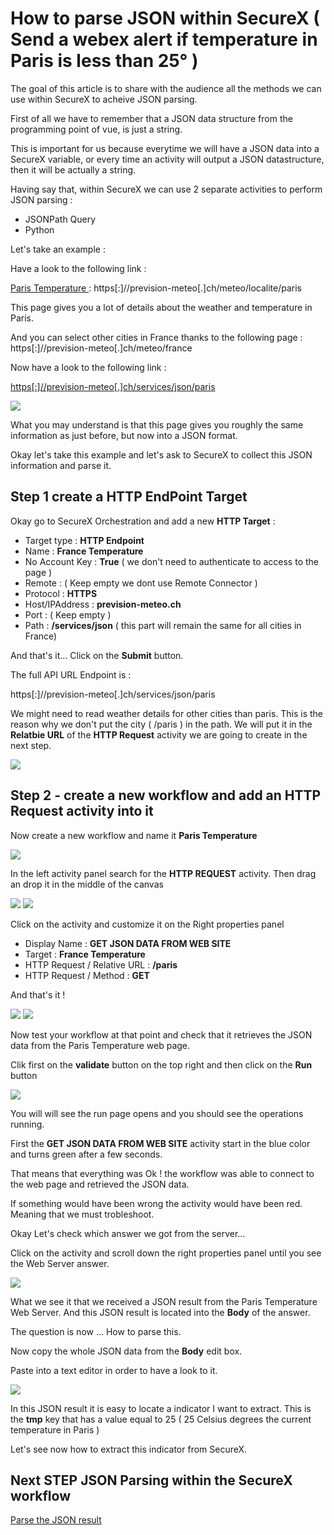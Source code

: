 # How to parse JSON within SecureX ( Send a webex alert if temperature in Paris is less than 25° )

The goal of this article is to share with the audience all the methods we can use within SecureX to acheive JSON parsing.

First of all we have to remember that a JSON data structure from the programming point of vue, is just a string.

This is important for us because everytime we will have a JSON data into a SecureX variable, or every time an activity will output a JSON datastructure, then it will be actually a string.

Having say that, within SecureX we can use 2 separate activities to perform JSON parsing :

- JSONPath Query
- Python

Let's take an example :

Have a look to the following link :

[Paris Temperature ](https://prevision-meteo.ch/meteo/localite/paris) : https[:]//prevision-meteo[.]ch/meteo/localite/paris


This page gives you a lot of details about the weather and temperature in Paris.

And you can select other cities in France thanks to the following page : https[:]//prevision-meteo[.]ch/meteo/france

Now have a look to the following link :

[https[:]//prevision-meteo[.]ch/services/json/paris](https://prevision-meteo.ch/services/json/paris)

![](./img/image-1.png)

What you may understand is that this page gives you roughly the same information as just before, but now into a JSON format.

Okay let's take this example and let's ask to SecureX to collect this JSON information and parse it.

## Step 1 create a HTTP EndPoint Target

Okay go to SecureX Orchestration and add a new **HTTP Target** :

- Target type : **HTTP Endpoint**
- Name : **France Temperature**
- No Account Key : **True** ( we don't need to authenticate to access to the page )
- Remote : ( Keep empty we dont use Remote Connector )
- Protocol : **HTTPS**
- Host/IPAddress : **prevision-meteo.ch**
- Port : ( Keep empty )
- Path : **/services/json** ( this part will remain the same for all cities in France)

And that's it... Click on the **Submit** button.

The full API URL Endpoint is :

https[:]//prevision-meteo[.]ch/services/json/paris

We might need to read weather details for other cities than paris. This is the reason why we don't put the city ( /paris ) in the path. We will put it in the **Relatbie URL** of the **HTTP Request** activity we are going to create in the next step.

![](./img/image-2.png)

## Step 2 - create a new workflow and add an HTTP Request activity into it

Now create a new workflow and name it **Paris Temperature**

![](./img/image-3.png)

In the left activity panel search for the **HTTP REQUEST** activity. Then drag an drop it in the middle of the canvas

![](./img/image-4.png)
![](./img/image-7.png)

Click on the activity and customize it on the Right properties panel

- Display Name : **GET JSON DATA FROM WEB SITE**
- Target : **France Temperature**
- HTTP Request / Relative URL : **/paris**
- HTTP Request / Method : **GET**

And that's it !

![](./img/image-5.png)
![](./img/image-6.png)

Now test your workflow at that point and check that it retrieves the JSON data from the Paris Temperature web page.

Clik first on the **validate** button on the top right and then click on the **Run** button

![](./img/image-8.png)

You will will see the run page opens and you should see the operations running.

First the **GET JSON DATA FROM WEB SITE** activity start in the blue color and turns green after a few seconds.

That means that everything was Ok ! the workflow was able to connect to the web page and retrieved the JSON data.

If something would have been wrong the activity would have been red. Meaning that we must trobleshoot.

Okay Let's check which answer we got from the server...

Click on the activity and scroll down the right properties panel until you see the Web Server answer.

![](./img/image-9.png)

What we see it that we received a JSON result from the Paris Temperature Web Server. And this JSON result is located into the **Body** of the answer.

The question is now ... How to parse this. 

Now copy the whole JSON data from the **Body** edit box.

Paste into a text editor in order to have a look to it.

![](./img/image-10.png)

In this JSON result it is easy to locate a indicator I want to extract.   This is the **tmp** key that has a value equal to 25 ( 25 Celsius degrees the current temperature in Paris )

Let's see now how to extract this indicator from SecureX.

## Next STEP JSON Parsing within the SecureX workflow

[Parse the JSON result](https://github.com/pcardotatgit/SecureX_Workflows_and_Stuffs/blob/master/9-JSON_Parsing_within_SecureX/json_parsing.md)

